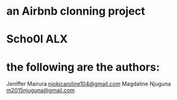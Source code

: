 # an Airbnb clonning project
# Scho0l ALX
# the following are the authors:

Jeniffer Mairura <njokicaroline104@gmail.com>
Magdaline Njuguna <m2015njuguna@gmail.com>
